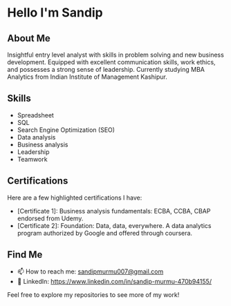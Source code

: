 # Hello I'm Sandip
## About Me
Insightful entry level analyst with skills in problem solving and new business development. 
Equipped with excellent communication skills, work ethics, and possesses a strong sense of leadership.
Currently studying MBA Analytics from Indian Institute of Management Kashipur.

## Skills
- Spreadsheet
- SQL
- Search Engine Optimization (SEO)
- Data analysis
- Business analysis
- Leadership 
- Teamwork


## Certifications
Here are a few highlighted certifications I have:

- [Certificate 1]: Business analysis fundamentals: ECBA, CCBA, CBAP endorsed from Udemy.
- [Certificate 2]: Foundation: Data, data, everywhere. A data analytics program authorized by Google and offered through coursera.

## Find Me
- 📫 How to reach me: sandipmurmu007@gmail.com
- 💼 LinkedIn: https://www.linkedin.com/in/sandip-murmu-470b94155/


Feel free to explore my repositories to see more of my work!
